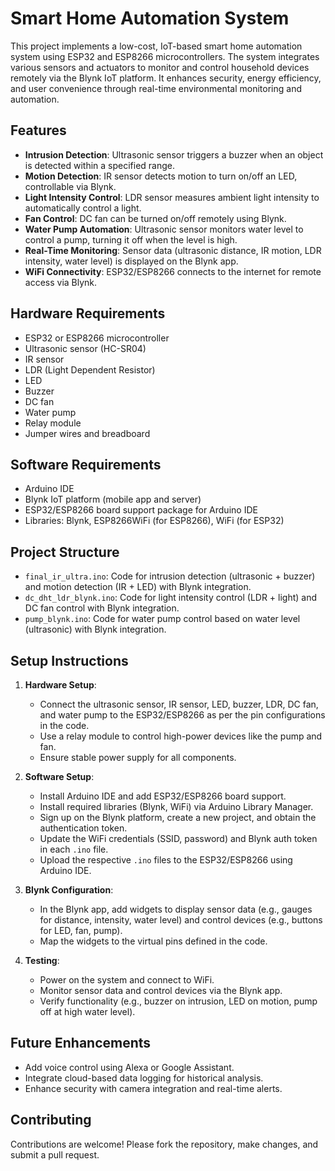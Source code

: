 # Smart Home Automation System

This project implements a low-cost, IoT-based smart home automation system using ESP32 and ESP8266 microcontrollers. The system integrates various sensors and actuators to monitor and control household devices remotely via the Blynk IoT platform. It enhances security, energy efficiency, and user convenience through real-time environmental monitoring and automation.

## Features
- **Intrusion Detection**: Ultrasonic sensor triggers a buzzer when an object is detected within a specified range.
- **Motion Detection**: IR sensor detects motion to turn on/off an LED, controllable via Blynk.
- **Light Intensity Control**: LDR sensor measures ambient light intensity to automatically control a light.
- **Fan Control**: DC fan can be turned on/off remotely using Blynk.
- **Water Pump Automation**: Ultrasonic sensor monitors water level to control a pump, turning it off when the level is high.
- **Real-Time Monitoring**: Sensor data (ultrasonic distance, IR motion, LDR intensity, water level) is displayed on the Blynk app.
- **WiFi Connectivity**: ESP32/ESP8266 connects to the internet for remote access via Blynk.

## Hardware Requirements
- ESP32 or ESP8266 microcontroller
- Ultrasonic sensor (HC-SR04)
- IR sensor
- LDR (Light Dependent Resistor)
- LED
- Buzzer
- DC fan
- Water pump
- Relay module
- Jumper wires and breadboard

## Software Requirements
- Arduino IDE
- Blynk IoT platform (mobile app and server)
- ESP32/ESP8266 board support package for Arduino IDE
- Libraries: Blynk, ESP8266WiFi (for ESP8266), WiFi (for ESP32)

## Project Structure
- `final_ir_ultra.ino`: Code for intrusion detection (ultrasonic + buzzer) and motion detection (IR + LED) with Blynk integration.
- `dc_dht_ldr_blynk.ino`: Code for light intensity control (LDR + light) and DC fan control with Blynk integration.
- `pump_blynk.ino`: Code for water pump control based on water level (ultrasonic) with Blynk integration.

## Setup Instructions
1. **Hardware Setup**:
   - Connect the ultrasonic sensor, IR sensor, LED, buzzer, LDR, DC fan, and water pump to the ESP32/ESP8266 as per the pin configurations in the code.
   - Use a relay module to control high-power devices like the pump and fan.
   - Ensure stable power supply for all components.

2. **Software Setup**:
   - Install Arduino IDE and add ESP32/ESP8266 board support.
   - Install required libraries (Blynk, WiFi) via Arduino Library Manager.
   - Sign up on the Blynk platform, create a new project, and obtain the authentication token.
   - Update the WiFi credentials (SSID, password) and Blynk auth token in each `.ino` file.
   - Upload the respective `.ino` files to the ESP32/ESP8266 using Arduino IDE.

3. **Blynk Configuration**:
   - In the Blynk app, add widgets to display sensor data (e.g., gauges for distance, intensity, water level) and control devices (e.g., buttons for LED, fan, pump).
   - Map the widgets to the virtual pins defined in the code.

4. **Testing**:
   - Power on the system and connect to WiFi.
   - Monitor sensor data and control devices via the Blynk app.
   - Verify functionality (e.g., buzzer on intrusion, LED on motion, pump off at high water level).

## Future Enhancements
- Add voice control using Alexa or Google Assistant.
- Integrate cloud-based data logging for historical analysis.
- Enhance security with camera integration and real-time alerts.

## Contributing
Contributions are welcome! Please fork the repository, make changes, and submit a pull request.

